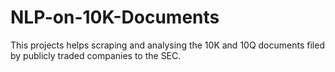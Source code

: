# NLP-on-10K-Documents
This projects helps scraping and analysing the 10K and 10Q documents filed by publicly traded companies to the SEC. 
